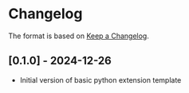 # Changelog

The format is based on [Keep a Changelog](https://keepachangelog.com/en/1.0.0/).


## [0.1.0] - 2024-12-26
- Initial version of basic python extension template
